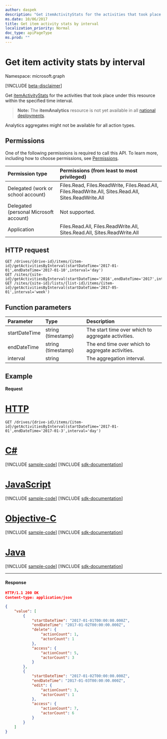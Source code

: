```yaml
---
author: daspek
description: "Get itemActivityStats for the activities that took place under this resource within the specified time interval."
ms.date: 10/06/2017
title: Get item activity stats by interval
localization_priority: Normal
doc_type: apiPageType
ms.prod: ""
---
```

# Get item activity stats by interval

Namespace: microsoft.graph

[!INCLUDE [beta-disclaimer](../../includes/beta-disclaimer.md)]

Get [itemActivityStats][] for the activities that took place under this resource within the specified time interval.

>**Note:** The **itemAnalytics** resource is not yet available in all [national deployments](/graph/deployments).

Analytics aggregates might not be available for all action types.

[itemActivityStats]: ../resources/itemactivitystat.md

## Permissions

One of the following permissions is required to call this API. To learn more, including how to choose permissions, see [Permissions](/graph/permissions-reference).

|Permission type                        | Permissions (from least to most privileged)
|:--------------------------------------|:-------------------------------------
|Delegated (work or school account)     | Files.Read, Files.ReadWrite, Files.Read.All, Files.ReadWrite.All, Sites.Read.All, Sites.ReadWrite.All
|Delegated (personal Microsoft account) | Not supported.
|Application                            | Files.Read.All, Files.ReadWrite.All, Sites.Read.All, Sites.ReadWrite.All

## HTTP request

<!-- { "blockType": "ignored" } -->

```http
GET /drives/{drive-id}/items/{item-id}/getActivitiesByInterval(startDateTime='2017-01-01',endDateTime='2017-01-10',interval='day')
GET /sites/{site-id}/getActivitiesByInterval(startDateTime='2016',endDateTime='2017',interval='month')
GET /sites/{site-id}/lists/{list-id}/items/{item-id}/getActivitiesByInterval(startDateTime='2017-05-01',interval='week')
```

## Function parameters

| Parameter      | Type               | Description
|:---------------|:-------------------|:---------------------------------------
| startDateTime  | string (timestamp) | The start time over which to aggregate activities.
| endDateTime    | string (timestamp) | The end time over which to aggregate activities.
| interval       | string             | The aggregation interval.

## Example

#### Request


# [HTTP](#tab/http)
<!-- { "blockType": "request", "name": "get-activities-by-interval" } -->

```msgraph-interactive
GET /drives/{drive-id}/items/{item-id}/getActivitiesByInterval(startDateTime='2017-01-01',endDateTime='2017-01-3',interval='day')
```
# [C#](#tab/csharp)
[!INCLUDE [sample-code](../includes/snippets/csharp/get-activities-by-interval-csharp-snippets.md)]
[!INCLUDE [sdk-documentation](../includes/snippets/snippets-sdk-documentation-link.md)]

# [JavaScript](#tab/javascript)
[!INCLUDE [sample-code](../includes/snippets/javascript/get-activities-by-interval-javascript-snippets.md)]
[!INCLUDE [sdk-documentation](../includes/snippets/snippets-sdk-documentation-link.md)]

# [Objective-C](#tab/objc)
[!INCLUDE [sample-code](../includes/snippets/objc/get-activities-by-interval-objc-snippets.md)]
[!INCLUDE [sdk-documentation](../includes/snippets/snippets-sdk-documentation-link.md)]

# [Java](#tab/java)
[!INCLUDE [sample-code](../includes/snippets/java/get-activities-by-interval-java-snippets.md)]
[!INCLUDE [sdk-documentation](../includes/snippets/snippets-sdk-documentation-link.md)]

---


#### Response

<!-- { "blockType": "response", "@type": "Collection(microsoft.graph.itemActivityStat)", "truncated": true } -->

```json
HTTP/1.1 200 OK
Content-type: application/json

{
    "value": [
        {
            "startDateTime": "2017-01-01T00:00:00.000Z",
            "endDateTime": "2017-01-02T00:00:00.000Z",
            "delete": {
                "actionCount": 1,
                "actorCount": 1
            },
            "access": {
                "actionCount": 5,
                "actorCount": 3
            }
        },
        {
            "startDateTime": "2017-01-02T00:00:00.000Z",
            "endDateTime": "2017-01-03T00:00:00.000Z",
            "edit": {
                "actionCount": 3,
                "actorCount": 1
            },
            "access": {
                "actionCount": 7,
                "actorCount": 6
            }
        }
    ]
}
```

<!--
{
  "type": "#page.annotation",
  "description": "",
  "keywords": "",
  "section": "documentation",
  "tocPath": "BaseItem/Get activities by interval",
  "suppressions": []
}
-->



